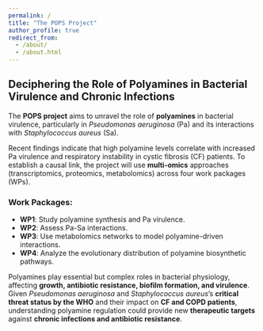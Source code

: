 ```yaml
---
permalink: /
title: "The POPS Project"
author_profile: true
redirect_from: 
  - /about/
  - /about.html
---
```


## Deciphering the Role of Polyamines in Bacterial Virulence and Chronic Infections 

The **POPS project** aims to unravel the role of **polyamines** in bacterial virulence, particularly in *Pseudomonas aeruginosa* (Pa) and its interactions with *Staphylococcus aureus* (Sa).  

Recent findings indicate that high polyamine levels correlate with increased Pa virulence and respiratory instability in cystic fibrosis (CF) patients. To establish a causal link, the project will use **multi-omics** approaches (transcriptomics, proteomics, metabolomics) across four work packages (WPs).  

### Work Packages:  
- **WP1**: Study polyamine synthesis and Pa virulence.  
- **WP2**: Assess Pa-Sa interactions.  
- **WP3**: Use metabolomics networks to model polyamine-driven interactions.  
- **WP4**: Analyze the evolutionary distribution of polyamine biosynthetic pathways.  

Polyamines play essential but complex roles in bacterial physiology, affecting **growth, antibiotic resistance, biofilm formation, and virulence**. Given *Pseudomonas aeruginosa* and *Staphylococcus aureus*’s **critical threat status by the WHO** and their impact on **CF and COPD patients**, understanding polyamine regulation could provide new **therapeutic targets** against **chronic infections and antibiotic resistance**.




